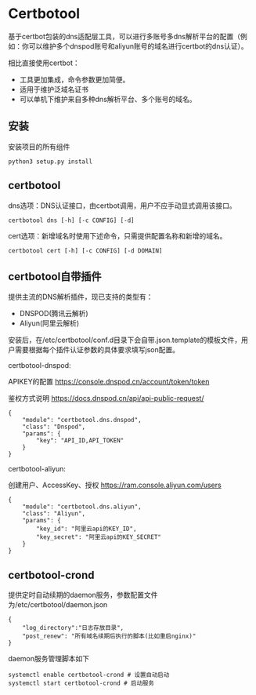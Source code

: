 # Certbotool

基于certbot包装的dns适配层工具，可以进行多账号多dns解析平台的配置（例如：你可以维护多个dnspod账号和aliyun账号的域名进行certbot的dns认证）。

相比直接使用certbot：
* 工具更加集成，命令参数更加简便。
* 适用于维护泛域名证书
* 可以单机下维护来自多种dns解析平台、多个账号的域名。

## 安装

安装项目的所有组件

```
python3 setup.py install
```

## certbotool

dns选项：DNS认证接口，由certbot调用，用户不应手动显式调用该接口。

```
certbotool dns [-h] [-c CONFIG] [-d]
```

cert选项：新增域名时使用下述命令，只需提供配置名称和新增的域名。

```
certbotool cert [-h] [-c CONFIG] [-d DOMAIN]
```

## certbotool自带插件

提供主流的DNS解析插件，现已支持的类型有：
* DNSPOD(腾讯云解析)
* Aliyun(阿里云解析)

安装后，在/etc/certbotool/conf.d目录下会自带.json.template的模板文件，用户需要根据每个插件认证参数的具体要求填写json配置。

certbotool-dnspod:

APIKEY的配置 https://console.dnspod.cn/account/token/token

鉴权方式说明 https://docs.dnspod.cn/api/api-public-request/

```
{
    "module": "certbotool.dns.dnspod",
    "class": "Dnspod",
    "params": {
        "key": "API_ID,API_TOKEN"
    }
}
```

certbotool-aliyun:

创建用户、AccessKey、授权 https://ram.console.aliyun.com/users

```
{
    "module": "certbotool.dns.aliyun",
    "class": "Aliyun",
    "params": {
        "key_id": "阿里云api的KEY_ID",
        "key_secret": "阿里云api的KEY_SECRET"
    }
}
```

## certbotool-crond

提供定时自动续期的daemon服务，参数配置文件为/etc/certbotool/daemon.json

```
{
    "log_directory":"日志存放目录",
    "post_renew": "所有域名续期后执行的脚本(比如重启nginx)"
}
```

daemon服务管理脚本如下

```
systemctl enable certbotool-crond # 设置自动启动
systemctl start certbotool-crond # 启动服务
```
